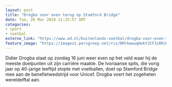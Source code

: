 ```yaml
---
layout: post
title: "Drogba voor even terug op Stamford Bridge"
date: Tue, 26 Mar 2019 11:25:57 GMT
categories: 
- sport 
- voetbal 
externe_link: "https://www.ad.nl/buitenlands-voetbal/drogba-voor-even-terug-op-stamford-bridge~ad72ca21/"
feature_image: "https://images1.persgroep.net/rcs/DMrkwwuqHekYJCF3iRRJemQVyvc/diocontent/25901539/_fitwidth/400/?appId=21791a8992982cd8da851550a453bd7f&quality=0.7"
---
```


Didier Drogba staat op zondag 16 juni weer even op het veld waar hij de meeste doelpunten uit zijn carrière maakte. De Ivoriaanse spits, die vorig jaar op 40-jarige leeftijd stopte met voetballen, doet op Stamford Bridge mee aan de benefietwedstrijd voor Unicef. Drogba voert het zogeheten wereldelftal aan.

